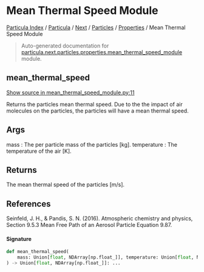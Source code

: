 # Mean Thermal Speed Module

[Particula Index](../../../../README.md#particula-index) / [Particula](../../../index.md#particula) / [Next](../../index.md#next) / [Particles](../index.md#particles) / [Properties](./index.md#properties) / Mean Thermal Speed Module

> Auto-generated documentation for [particula.next.particles.properties.mean_thermal_speed_module](https://github.com/Gorkowski/particula/blob/main/particula/next/particles/properties/mean_thermal_speed_module.py) module.

## mean_thermal_speed

[Show source in mean_thermal_speed_module.py:11](https://github.com/Gorkowski/particula/blob/main/particula/next/particles/properties/mean_thermal_speed_module.py#L11)

 Returns the particles mean thermal speed. Due to the the impact
of air molecules on the particles, the particles will have a mean
thermal speed.

Args
----
mass : The per particle mass of the particles [kg].
temperature : The temperature of the air [K].

Returns
-------
The mean thermal speed of the particles [m/s].

References
----------
Seinfeld, J. H., & Pandis, S. N. (2016). Atmospheric chemistry and
physics, Section 9.5.3 Mean Free Path of an Aerosol Particle Equation 9.87.

#### Signature

```python
def mean_thermal_speed(
    mass: Union[float, NDArray[np.float_]], temperature: Union[float, NDArray[np.float_]]
) -> Union[float, NDArray[np.float_]]: ...
```
